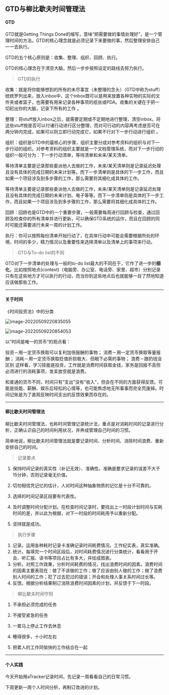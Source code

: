 ## GTD与柳比歇夫时间管理法

#### GTD

GTD就是Getting Things Done的缩写，意味“把需要做的事情处理好”，是一个管理时间的方法。GTD的核心理念就是必须记录下来要做的事，然后整理安排自己一一去执行。

GTD的五个核心原则是：收集、整理、组织、回顾、执行。

GTD的核心理念在于清空大脑，然后一步步按照设定的路线去努力执行。

> GTD的执行

收集：就是将你能够想到的所有的未尽事宜（未整理的念头）（GTD中称为stuff）统统罗列出来，放入inbox中，这个inbox既可以是用来放置各种实物的实际的文件夹或者篮子，也需要有用来记录各种事项的纸张或PDA。收集的关键在于把一切赶出你的大脑，记录下所有的工作 。

整理：将stuff放入inbox之后，就需要定期或不定期地进行整理，清空inbox。将这些stuff按是否可以付诸行动进行区分整理，而对可行动的内容再考虑是否可在两分钟内完成，如果可以则立即行动完成它，如果不行对下一步行动进行组织 。

组织：组织是GTD中的最核心的步骤，组织主要分成对参考资料的组织与对下一步行动的组织。对参考资料的组织主要就是一个文档管理系统，而对下一步行动的组织一般可分为：下一步行动清单，等待清单和未来/某天清单。

等待清单主要是记录那些委派他人去做的工作，未来/某天清单则是记录延迟处理且没有具体的完成日期的未来计划等。而下一步清单则是具体的下一步工作，而且如果一个项目涉及到多步骤的工作，那么需要将其细化成具体的工作。

等待清单主要是记录那些委派他人去做的工作，未来/某天清单则是记录延迟处理且没有具体的完成日期的未来计划、电子等等。而下一步清单则是具体的下一步工作，而且如果一个项目涉及到多步骤的工作，那么需要将其细化成具体的工作。

回顾：回顾也是GTD中的一个重要步骤，一般需要每周进行回顾与检查，通过回顾及检查你的所有清单并进行更新，可以确保GTD系统的运作，而且在回顾的同时可能还需要进行未来一周的计划工作。

执行：你可以按照每份清单开始行动了，在具体行动中可能会需要根据所处的环境，时间的多少，精力情况以及重要性来选择清单以及清单上的事项来行动。

> GTD与To-do  list的不同

GTD对下一步清单的处理与一般的to-do list最大的不同在于，它作了进一步的**细化**，比如按照地点(context)（电脑旁、办公室、电话旁、家里、超市）分别记录只有在这些地方才可以执行的行动，而当你到这些地点后也就能够一目了然地知道应该做那些工作。

------

#### 关于时间

《时间投资法》中的分类

![image-20220509220835055](C:\Users\HP_USER\AppData\Roaming\Typora\typora-user-images\image-20220509220835055.png)

![image-20220509220854053](C:\Users\HP_USER\AppData\Roaming\Typora\typora-user-images\image-20220509220854053.png)

以”时间是唯一的货币“的观点看：

投资－用一定货币换取可以复利加倍报酬的事物；
消费－用一定货币换取等量报酬；
消耗－用一定货币换取贬值折损极大、但眼下必需的事物；
浪费－跟扔钱没区别
这样看，学习技能是投资，工作就是消费时间获取金钱，家务是回报不高但必须进行的消耗事项，发呆放空就是浪费。

和普通的货币不同，时间只有“支出”没有“收入”，但会在不同的方面获得反馈。可能是技能、薪酬、娱乐后轻松的心情等，也可能焦虑地无所事事而完全荒废掉。时间记账是为了直观反映时间支出的反馈效果而存在的。

------

#### 柳比歇夫时间管理法

柳比歇夫时间管理法，也称时间管理记录统计法，重点是对消耗时间的记录进行分析，正确认识自己的时间利用状况，并养成管理自己时间的习惯。

简单地说，柳比歇夫时间管理法就是要记录时间、分析时间、消除时间浪费、重新安排自己的时间。

> 记录要点

1. 保持时间记录的真实性（补记无效）、准确性。准确是要求记录的误差不大于15分钟，否则记录毫无价值。

2. 切勿相信凭记忆的估计，人对时间这种抽象物质的记忆是十分不可靠的。
3. 选择的时间记录区段要有代表性。
4. 及时调整时间分配计划。在检查时间记录时，要找出上一时段计划时间与实耗时间的差，并以此为根据，对下一时段的时间耗用予以重新分配。
5. 坚持就是成功。

> 执行步骤

1. 记录。运用各种耗时记录卡准确记录时间耗费情况。工作纪实表，真实准确。
2. 统计。每填完一个时间区段后，对时间耗费情况进行分类统计，看看用于开会、听汇报、读书等项目占比有多大，并绘成图表。
3. 分析。对照工作效果，分析时间耗费的情况，找出浪费时间的因素。浪费时间的因素主要表现在：做了不该做的工作；做了应该由别人做的工作；做了浪费别人时间的工作；犯了过去犯过的错误；开会和处理人事关系时间过长等。
4. 反馈。根据分析结果制订消除浪费时间因素的计划，并反馈于下一时段。

> 柳比歇夫时间守则

1. 不承担必须完成的任务

2. 不接受紧急的任务
3. 一累马上停止工作去休息
4. 睡得很多，十小时左右
5. 把累人的工作同愉快的工作结合在一起

------

#### 个人实践

今天开始用aTracker记录时间，先记录一周看看自己的日常习惯。

下周更新一周个人时间分析，再制订改进的计划。

